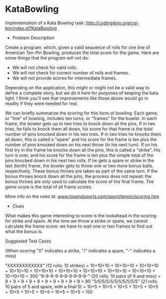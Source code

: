 # KataBowling

Implementation of a Kata Bowling task: http://codingdojo.org/cgi-bin/index.pl?KataBowling

* Problem Description 

 Create a program, which, given a valid sequence of rolls for one line of American Ten-Pin Bowling, produces the total score for the game. Here are some things that the program will not do: 
 - We will not check for valid rolls. 
 - We will not check for correct number of rolls and frames. 
 - We will not provide scores for intermediate frames. 

 Depending on the application, this might or might not be a valid way to define a complete story, but we do it here for purposes of keeping the kata light. I think you'll see that improvements like those above would go in readily if they were needed for real. 

 We can briefly summarize the scoring for this form of bowling: 
 Each game, or "line" of bowling, includes ten turns, or "frames" for the bowler. 
 In each frame, the bowler gets up to two tries to knock down all the pins. 
 If in two tries, he fails to knock them all down, his score for that frame is the total number of pins knocked down in his two tries. 
 If in two tries he knocks them all down, this is called a "spare" and his score for the frame is ten plus the number of pins knocked down on his next throw (in his next turn). 
 If on his first try in the frame he knocks down all the pins, this is called a "strike". His turn is over, and his score for the frame is ten plus the simple total of the pins knocked down in his next two rolls. 
 If he gets a spare or strike in the last (tenth) frame, the bowler gets to throw one or two more bonus balls, respectively. These bonus throws are taken as part of the same turn. If the bonus throws knock down all the pins, the process does not repeat: the bonus throws are only used to calculate the score of the final frame. 
 The game score is the total of all frame scores. 

 More info on the rules at: www.topendsports.com/sport/tenpin/scoring.htm 

 * Clues 

 What makes this game interesting to score is the lookahead in the scoring for strike and spare. At the time we throw a strike or spare, we cannot calculate the frame score: we have to wait one or two frames to find out what the bonus is. 

 Suggested Test Cases 

 (When scoring "X" indicates a strike, "/" indicates a spare, "-" indicates a miss) 

 "XXXXXXXXXXXX" (12 rolls: 12 strikes) = 10+10+10 + 10+10+10 + 10+10+10 + 10+10+10 + 10+10+10 + 10+10+10 + 10+10+10 + 10+10+10 + 10+10+10 + 10+10+10 = 300 
 "9-9-9-9-9-9-9-9-9-9-" (20 rolls: 10 pairs of 9 and miss) = 9 + 9 + 9 + 9 + 9 + 9 + 9 + 9 + 9 + 9 = 90 
 "5/5/5/5/5/5/5/5/5/5/5" (21 rolls: 10 pairs of 5 and spare, with a final 5) = 10+5 + 10+5 + 10+5 + 10+5 + 10+5 + 10+5 + 10+5 + 10+5 + 10+5 + 10+5 = 150

